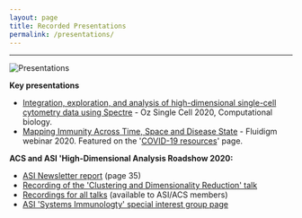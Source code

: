 ```yaml
---
layout: page
title: Recorded Presentations
permalink: /presentations/
---
```


---

![Presentations](https://raw.githubusercontent.com/tomashhurst/tomashhurst.github.io/master/images/Presentations.jpeg)

**Key presentations**
- [Integration, exploration, and analysis of high-dimensional single-cell cytometry data using Spectre](https://youtu.be/poEDERGXrQw?t=3151) - Oz Single Cell 2020, Computational biology.
- [Mapping Immunity Across Time, Space and Disease State](https://www.fluidigm.com/articles/presentation---mapping-dynamic-immunity-across-time-space-and-disease-state-using-high%E2%80%90dimensional-cytometry-technologies-and-analytics) - Fluidigm webinar 2020. Featured on the '[COVID-19 resources](https://www.fluidigm.com/singlearticles/covid-19-resources)' page.

**ACS and ASI 'High-Dimensional Analysis Roadshow 2020:** 
- [ASI Newsletter report](https://www.immunology.org.au/files/Newsletter_pdfs/ASI017_Dec_2020.pdf#page=35) (page 35)
- [Recording of the 'Clustering and Dimensionality Reduction' talk](https://youtu.be/MSIDmYhqe5g)
- [Recordings for all talks](https://www.immunology.org.au/Programs/Special-Interest-Groups/Systems-Immunology/acs-asi-homeshow-2020/) (available to ASI/ACS members)
- [ASI 'Systems Immunologty' special interest group page](https://www.immunology.org.au/asi-programs-and-opportunities/special-interest-groups/systems-immunology/)
